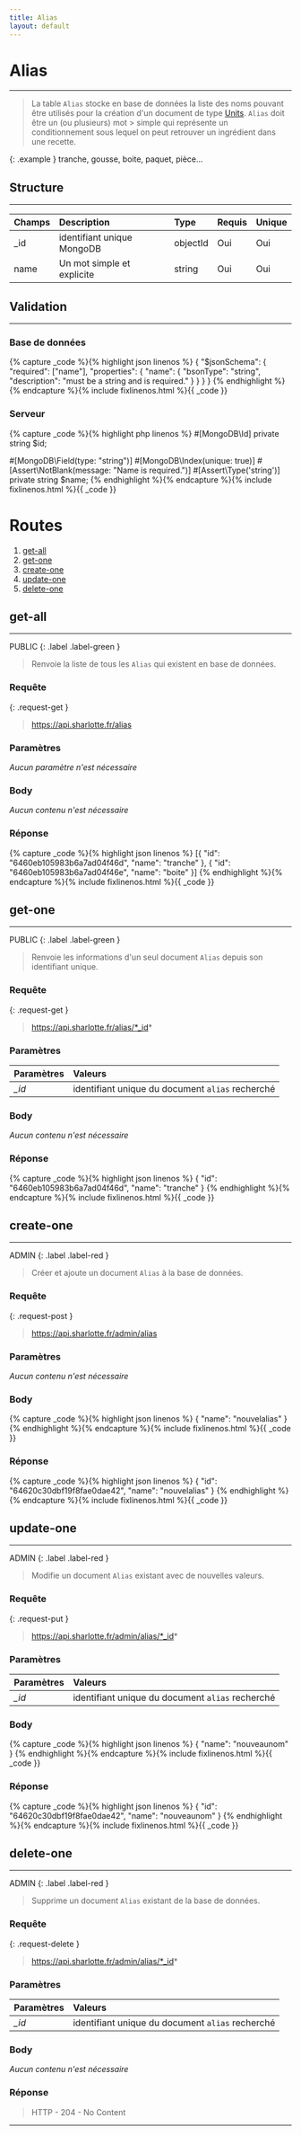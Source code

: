 ```yaml
---
title: Alias
layout: default
---
```


# Alias
----

> La table `Alias` stocke en base de données la liste des noms pouvant être utilisés pour la création d'un document de type [Units]. `Alias` doit être un (ou plusieurs) mot > simple qui représente un conditionnement sous lequel on peut retrouver un ingrédient dans une recette.


{: .example }
tranche, gousse, boite, paquet, pièce...


## Structure
----

| Champs | Description                | Type     | Requis | Unique |
|:-------|:---------------------------|:---------|:-------|:-------|
| _id    | identifiant unique MongoDB | objectId | Oui    | Oui    |
| name   | Un mot simple et explicite | string   | Oui    | Oui    |


## Validation
----

### Base de données

{% capture _code %}{% highlight json linenos %}
{
    "$jsonSchema": {
        "required": ["name"],
        "properties": {
            "name": {
                "bsonType": "string",
                "description": "must be a string and is required."
            }
        }
    }
}
{% endhighlight %}{% endcapture %}{% include fixlinenos.html %}{{ _code }}

### Serveur

{% capture _code %}{% highlight php linenos %}
#[MongoDB\Id]
private string $id;

#[MongoDB\Field(type: "string")]
#[MongoDB\Index(unique: true)]
#[Assert\NotBlank(message: "Name is required.")]
#[Assert\Type('string')]
private string $name;
{% endhighlight %}{% endcapture %}{% include fixlinenos.html %}{{ _code }}


# Routes

1. [get-all]
1. [get-one]
1. [create-one]
1. [update-one]
1. [delete-one]

<!-- DÉBUT DE LA ROUTE -->
## get-all
----
PUBLIC
{: .label .label-green }

> Renvoie la liste de tous les `Alias` qui existent en base de données.


### Requête

{: .request-get }
> https://api.sharlotte.fr/alias

### Paramètres
*Aucun paramètre n'est nécessaire*

### Body
*Aucun contenu n'est nécessaire*

### Réponse
{% capture _code %}{% highlight json linenos %}
[{
    "id": "6460eb105983b6a7ad04f46d",
    "name": "tranche"
},
{
    "id": "6460eb105983b6a7ad04f46e",
    "name": "boite"
}]
{% endhighlight %}{% endcapture %}{% include fixlinenos.html %}{{ _code }}
<!-- FIN DE LA ROUTE -->
<!-- DÉBUT DE LA ROUTE -->
## get-one
----
PUBLIC
{: .label .label-green }

> Renvoie les informations d'un seul document `Alias` depuis son identifiant unique.


### Requête

{: .request-get }
> https://api.sharlotte.fr/alias/*_id*

### Paramètres

| Paramètres | Valeurs                                          |
|:-----------|:-------------------------------------------------|
| *_id*      | identifiant unique du document `alias` recherché |

### Body
*Aucun contenu n'est nécessaire*

### Réponse
{% capture _code %}{% highlight json linenos %}
{
    "id": "6460eb105983b6a7ad04f46d",
    "name": "tranche"
}
{% endhighlight %}{% endcapture %}{% include fixlinenos.html %}{{ _code }}
<!-- FIN DE LA ROUTE -->
<!-- DÉBUT DE LA ROUTE -->
## create-one
----
ADMIN
{: .label .label-red }

> Créer et ajoute un document `Alias` à la base de données.


### Requête

{: .request-post }
> https://api.sharlotte.fr/admin/alias

### Paramètres
*Aucun contenu n'est nécessaire*

### Body
{% capture _code %}{% highlight json linenos %}
{
    "name": "nouvelalias"
}
{% endhighlight %}{% endcapture %}{% include fixlinenos.html %}{{ _code }}

### Réponse
{% capture _code %}{% highlight json linenos %}
{
    "id": "64620c30dbf19f8fae0dae42",
    "name": "nouvelalias"
}
{% endhighlight %}{% endcapture %}{% include fixlinenos.html %}{{ _code }}
<!-- FIN DE LA ROUTE -->
<!-- DÉBUT DE LA ROUTE -->
## update-one
----
ADMIN
{: .label .label-red }

> Modifie un document `Alias` existant avec de nouvelles valeurs.


### Requête

{: .request-put }
> https://api.sharlotte.fr/admin/alias/*_id*

### Paramètres

| Paramètres | Valeurs                                          |
|:-----------|:-------------------------------------------------|
| *_id*      | identifiant unique du document `alias` recherché |

### Body
{% capture _code %}{% highlight json linenos %}
{
    "name": "nouveaunom"
}
{% endhighlight %}{% endcapture %}{% include fixlinenos.html %}{{ _code }}

### Réponse
{% capture _code %}{% highlight json linenos %}
{
    "id": "64620c30dbf19f8fae0dae42",
    "name": "nouveaunom"
}
{% endhighlight %}{% endcapture %}{% include fixlinenos.html %}{{ _code }}
<!-- FIN DE LA ROUTE -->
<!-- DÉBUT DE LA ROUTE -->
## delete-one
----
ADMIN
{: .label .label-red }

> Supprime un document `Alias` existant de la base de données.


### Requête

{: .request-delete }
> https://api.sharlotte.fr/admin/alias/*_id*

### Paramètres

| Paramètres | Valeurs                                          |
|:-----------|:-------------------------------------------------|
| *_id*      | identifiant unique du document `alias` recherché |

### Body
*Aucun contenu n'est nécessaire*

### Réponse
> HTTP - 204 - No Content
<!-- FIN DE LA ROUTE -->

----

[Units]: ../user/units.html
[get-all]: #get-all
[get-one]: #get-one
[create-one]: #create-one
[update-one]: #update-one
[delete-one]: #delete-one